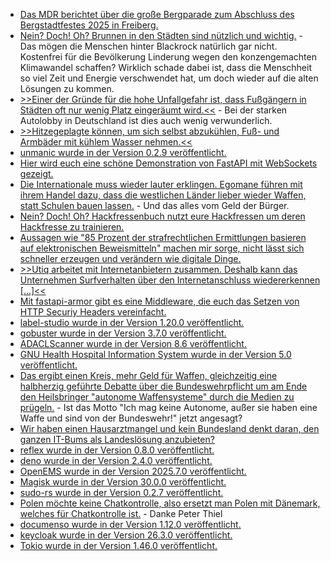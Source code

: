 * [Das MDR berichtet über die große Bergparade zum Abschluss des Bergstadtfestes 2025 in Freiberg.](https://www.mdr.de/video/mdr-videos/a/video-935546.html)
* [Nein? Doch! Oh? Brunnen in den Städten sind nützlich und wichtig.](https://www.deutschlandfunk.de/klimawandel-gesundheit-hitzetod-klimaangst-100.html) - Das mögen die Menschen hinter Blackrock natürlich gar nicht. Kostenfrei für die Bevölkerung Linderung wegen den konzengemachten Klimawandel schaffen? Wirklich schade dabei ist, dass die Menschheit so viel Zeit und Energie verschwendet hat, um doch wieder auf die alten Lösungen zu kommen.
* [>>Einer der Gründe für die hohe Unfallgefahr ist, dass Fußgängern in Städten oft nur wenig Platz eingeräumt wird.<<](https://www.deutschlandfunk.de/fussgaenger-verkehr-stadtplanung-100.html) - Bei der starken Autolobby in Deutschland ist dies auch wenig verwunderlich.
* [>>Hitzegeplagte können, um sich selbst abzukühlen, Fuß- und Armbäder mit kühlem Wasser nehmen.<<](https://www.deutschlandfunk.de/hitzewelle-gesundheit-hitzschlag-100.html)
* [unmanic wurde in der Version 0.2.9 veröffentlicht.](https://github.com/Unmanic/unmanic/releases/tag/0.2.9)
* [Hier wird euch eine schöne Demonstration von FastAPI mit WebSockets gezeigt.](https://testdriven.io/blog/fastapi-mongo-websockets/)
* [Die Internationale muss wieder lauter erklingen. Egomane führen mit ihrem Handel dazu, dass die westlichen Länder lieber wieder Waffen, statt Schulen bauen lassen.](https://www.deutschlandfunk.de/kontrovers-nach-dem-nato-gipfel-aufruesten-um-jeden-preis-100.html) - Und das alles vom Geld der Bürger.
* [Nein? Doch! Oh? Hackfressenbuch nutzt eure Hackfressen um deren Hackfresse zu trainieren.](https://www.borncity.com/blog/2025/06/30/facebook-verwendete-private-fotos-zum-ai-training/)
* [Aussagen wie "85 Prozent der strafrechtlichen Ermittlungen basieren auf elektronischen Beweismitteln" machen mir sorge, nicht lässt sich schneller erzeugen und verändern wie digitale Dinge.](https://netzpolitik.org/2025/gesetzentwurf-polizeien-sollen-einfacher-an-digitale-beweise-kommen/)
* [>>Utiq arbeitet mit Internetanbietern zusammen. Deshalb kann das Unternehmen Surfverhalten über den Internetanschluss wiedererkennen [...]<<](https://netzpolitik.org/2025/utiq-tracking-jetzt-auch-am-internetanschluss-zu-hause/)
* [Mit fastapi-armor gibt es eine Middleware, die euch das Setzen von HTTP Securiy Headers vereinfacht.](https://github.com/inanpy/fastapi-armor)
* [label-studio wurde in der Version 1.20.0 veröffentlicht.](https://github.com/HumanSignal/label-studio/releases/tag/1.20.0)
* [gobuster wurde in der Version 3.7.0 veröffentlicht.](https://github.com/OJ/gobuster/releases/tag/v3.7.0)
* [ADACLScanner wurde in der Version 8.6 veröffentlicht.](https://github.com/canix1/ADACLScanner/releases/tag/8.6)
* [GNU Health Hospital Information System wurde in der Version 5.0 veröffentlicht.](https://lwn.net/Articles/1028010/)
* [Das ergibt einen Kreis, mehr Geld für Waffen, gleichzeitig eine halbherzig geführte Debatte über die Bundeswehrpflicht um am Ende den Heilsbringer "autonome Waffensysteme" durch die Medien zu prügeln.](https://netzpolitik.org/2025/ki-im-krieg-wir-brauchen-mehr-kritische-debatten-und-zivilgesellschaftliches-engagement/) - Ist das Motto "Ich mag keine Autonome, außer sie haben eine Waffe und sind von der Bundeswehr!" jetzt angesagt?
* [Wir haben einen Hausarztmangel und kein Bundesland denkt daran, den ganzen IT-Bums als Landeslösung anzubieten?](https://www.deutschlandfunk.de/hausarzt-deutschland-demografie-mangel-gesundheitswesen-100.html)
* [reflex wurde in der Version 0.8.0 veröffentlicht.](https://github.com/reflex-dev/reflex/releases/tag/v0.8.0)
* [deno wurde in der Version 2.4.0 veröffentlicht.](https://github.com/denoland/deno/releases/tag/v2.4.0)
* [OpenEMS wurde in der Version 2025.7.0 veröffentlicht.](https://github.com/OpenEMS/openems/releases/tag/2025.7.0)
* [Magisk wurde in der Version 30.0.0 veröffentlicht.](https://github.com/topjohnwu/Magisk/releases/tag/v30.0)
* [sudo-rs wurde in der Version 0.2.7 veröffentlicht.](https://github.com/trifectatechfoundation/sudo-rs/releases/tag/v0.2.7)
* [Polen möchte keine Chatkontrolle, also ersetzt man Polen mit Dänemark, welches für Chatkontrolle ist.](https://netzpolitik.org/2025/interne-dokumente-polen-scheitert-an-einigung-zur-chatkontrolle/) - Danke Peter Thiel
* [documenso wurde in der Version 1.12.0 veröffentlicht.](https://github.com/documenso/documenso/releases/tag/v1.12.0)
* [keycloak wurde in der Version 26.3.0 veröffentlicht.](https://github.com/keycloak/keycloak/releases/tag/26.3.0)
* [Tokio wurde in der Version 1.46.0 veröffentlicht.](https://github.com/tokio-rs/tokio/releases/tag/tokio-1.46.0)

